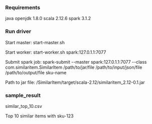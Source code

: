 ### Requirements
java openjdk 1.8.0
scala 2.12.6
spark 3.1.2

### Run driver
Start master:
    start-master.sh
    
Start worker:
    start-worker.sh spark:127.0.1.1:7077
    
Submit spark job:
    spark-submit --master spark:127.0.1.1:7077 --class com.similaritem.SimilarItem /path/to/jar/file /path/to/input/json/file /path/to/output/file sku-name

Path to jar file:
    /SimilarItem/target/scala-2.12/similaritem_2.12-0.1.jar

### sample_result

similar_top_10.csv

Top 10 similar items with sku-123

